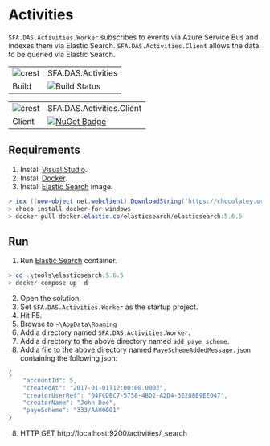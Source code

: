 # Activities

`SFA.DAS.Activities.Worker` subscribes to events via Azure Service Bus and indexes them via Elastic Search. `SFA.DAS.Activities.Client` allows the data to be queried via Elastic Search.

|               |               |
| ------------- | ------------- |
| ![crest](https://assets.publishing.service.gov.uk/government/assets/crests/org_crest_27px-916806dcf065e7273830577de490d5c7c42f36ddec83e907efe62086785f24fb.png) | SFA.DAS.Activities |
| Build | ![Build Status](https://sfa-gov-uk.visualstudio.com/_apis/public/build/definitions/c39e0c0b-7aff-4606-b160-3566f3bbce23/101/badge) |

|               |               |
| ------------- | ------------- |
| ![crest](https://assets.publishing.service.gov.uk/government/assets/crests/org_crest_27px-916806dcf065e7273830577de490d5c7c42f36ddec83e907efe62086785f24fb.png) | SFA.DAS.Activities.Client |
| Client | [![NuGet Badge](https://buildstats.info/nuget/SFA.DAS.Activities.Client)](https://www.nuget.org/packages/SFA.DAS.Activities.Client) |

## Requirements

1. Install [Visual Studio].
2. Install [Docker].
3. Install [Elastic Search] image.

```PowerShell
> iex ((new-object net.webclient).DownloadString('https://chocolatey.org/install.ps1'))
> choco install docker-for-windows
> docker pull docker.elastic.co/elasticsearch/elasticsearch:5.6.5
```

## Run

1. Run [Elastic Search] container.

```PowerShell
> cd .\tools\elasticsearch.5.6.5
> docker-compose up -d
```

2. Open the solution.
3. Set `SFA.DAS.Activities.Worker` as the startup project.
4. Hit F5.
5. Browse to `~\AppData\Roaming`
6. Add a directory named `SFA.DAS.Activities.Worker`.
7. Add a directory to the above directory named `add_paye_scheme`.
8. Add a file to the above directory named `PayeSchemeAddedMessage.json` containing the following json:

```JavaScript
{
    "accountId": 5,
    "createdAt": "2017-01-01T12:00:00.000Z",
    "creatorUserRef": "04FCDEC7-5758-4BD2-A2D4-3E288E9EE047",
    "creatorName": "John Doe",
    "payeScheme": "333/AA00001"
}
```

8. HTTP GET http://localhost:9200/activities/_search

[Choclatey]: https://chocolatey.org
[Docker]: https://www.docker.com
[Elastic Search]: https://www.elastic.co/products/elasticsearch
[Visual Studio]: https://www.visualstudio.com